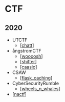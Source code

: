 # CTF

## 2020

- UTCTF
  - [[chatt]]
- ångstromCTF
  - [[woooosh]]
  - [[shifter]]
  - [[caasio]]
- CSAW
  - [[flask_caching]]
- CyberSecurityRumble
  - [[wheels_n_whales]]
- [[nactf]]

[//begin]: # "Autogenerated link references for markdown compatibility"
[chatt]: 2020/utctf/chatt "UTCTF 2020"
[woooosh]: 2020/angstrom/woooosh/woooosh "ångstromCTF 2020 - Woooosh"
[shifter]: 2020/angstrom/shifter/shifter "ångstromCTF 2020 - Shifter"
[caasio]: 2020/angstrom/caasio/caasio "ångstromCTF 2020 - CaaSio"
[flask_caching]: 2020/csaw/flask_caching/flask_caching "CSAW Qualifiers 2020"
[wheels_n_whales]: 2020/rumblectf/wheels_n_whales "CyberSecurity Rumble CTF"
[nactf]: 2020/nactf/nactf "NACTF"
[//end]: # "Autogenerated link references"